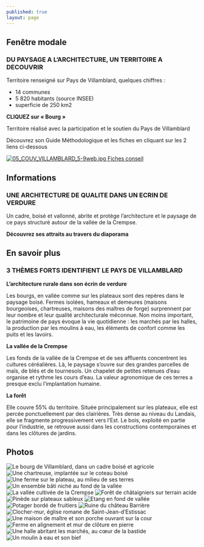 ```yaml
---
published: true
layout: page
---
```


## Fenêtre modale

### DU PAYSAGE A L’ARCHITECTURE, UN TERRITOIRE A DECOUVRIR
Territoire renseigné sur Pays de Villamblard, quelques chiffres :

- 14 communes
- 5 820 habitants (source INSEE)
- superficie de 250 km2

**CLIQUEZ sur « Bourg »**

Territoire réalisé avec la participation et le soutien du Pays de Villamblard

Découvrez son Guide Méthodologique et les fiches en cliquant sur les 2 liens ci-dessous

<a href="https://fr.calameo.com/read/004999995e747f53c87c2 " target="_blank">![05_COUV_VILLAMBLARD_5-9web.jpg]({{site.baseurl}}/data/images/5/portrait/05_COUV_VILLAMBLARD_5-9web.jpg) </a>               <a href="http://cauedordogne.com/25-fiches-conseils/ " target="_blank">Fiches conseil </a>



## Informations

### UNE ARCHITECTURE DE QUALITE DANS UN ECRIN DE VERDURE

Un cadre, boisé et vallonné, abrite et protège l’architecture et le paysage de ce pays structuré autour de la vallée de la Crempse.

**Découvrez ses attraits au travers du diaporama**

## En savoir plus

### 3 THÈMES FORTS IDENTIFIENT LE PAYS DE VILLAMBLARD

**L’architecture rurale dans son écrin de verdure**

Les bourgs, en vallée comme sur les plateaux sont des repères dans le paysage boisé. Fermes isolées, hameaux et demeures (maisons bourgeoises, chartreuses, maisons des maîtres de forge) surprennent par leur nombre et leur qualité architecturale méconnue. 
Non moins important, le patrimoine de pays évoque la vie quotidienne : les marchés par les halles, la production par les moulins à eau, les éléments de confort comme les puits et les lavoirs.

**La vallée de la Crempse**

Les fonds de la vallée de la Crempse et de ses affluents concentrent les cultures céréalières. Là, le paysage s’ouvre sur des grandes parcelles de maïs, de blés et de tournesols. Un chapelet de petites retenues d’eau organise et rythme les cours d’eau. La valeur agronomique de ces terres a presque exclu l’implantation humaine. 

**La forêt**

Elle couvre 55% du territoire. Située principalement sur les plateaux, elle est percée ponctuellement par des clairières. Très dense au niveau du Landais, elle se fragmente progressivement vers l’Est. Le bois, exploité en partie pour l’industrie, se retrouve aussi dans les constructions contemporaines et dans les clôtures de jardins.

## Photos

![Le bourg de Villamblard, dans un cadre boisé et agricole]({{site.baseurl}}/data/images/5/portrait/05_PORTRAIT_01.jpg)
![Une chartreuse, implantée sur le coteau boisé]({{site.baseurl}}/data/images/5/portrait/05_PORTRAIT_02.jpg)
![Une ferme sur le plateau, au milieu de ses terres]({{site.baseurl}}/data/images/5/urbanisme/05_URBANISME_03.jpg)
![Un ensemble bâti niché au fond de la vallée]({{site.baseurl}}/data/images/5/portrait/05_PORTRAIT_04.jpg)
![La vallée cultivée de la Crempse]({{site.baseurl}}/data/images/5/portrait/05_PORTRAIT_05.jpg)
![Forêt de châtaigniers sur terrain acide]({{site.baseurl}}/data/images/5/portrait/05_PORTRAIT_06.jpg)
![Pinède sur plateaux sableux]({{site.baseurl}}/data/images/5/portrait/05_PORTRAIT_07.jpg)
![Etang en fond de vallée]({{site.baseurl}}/data/images/5/portrait/05_PORTRAIT_08.jpg)
![Potager bordé de fruitiers]({{site.baseurl}}/data/images/5/portrait/05_PORTRAIT_09.jpg)
![Ruine du château Barrière]({{site.baseurl}}/data/images/5/portrait/05_PORTRAIT_10.jpg)
![Clocher-mur, église romane de Saint-Jean-d’Estissac]({{site.baseurl}}/data/images/5/portrait/05_PORTRAIT_11.jpg)
![Une maison de maître et son porche ouvrant sur la cour]({{site.baseurl}}/data/images/5/portrait/05_PORTRAIT_12.jpg)
![Ferme en alignement et mur de clôture en pierre]({{site.baseurl}}/data/images/5/portrait/05_PORTRAIT_13.jpg)
![Une halle abritant les marchés, au cœur de la bastide]({{site.baseurl}}/data/images/5/portrait/05_PORTRAIT_14.jpg)
![Un moulin à eau et son bief]({{site.baseurl}}/data/images/5/portrait/05_PORTRAIT_15.jpg)
